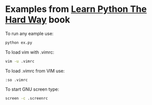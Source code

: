 # Examples from [Learn Python The Hard Way][1] book #

To run any eample use:  

```bash
python ex.py
```

To load vim with .vimrc:

```bash
vim -u .vimrc
```

To load .vimrc from VIM use:  

```
:so .vimrc
```

To start GNU screen type:

```bash
screen -c .screenrc
```


[1]: http://learnpythonthehardway.org/
